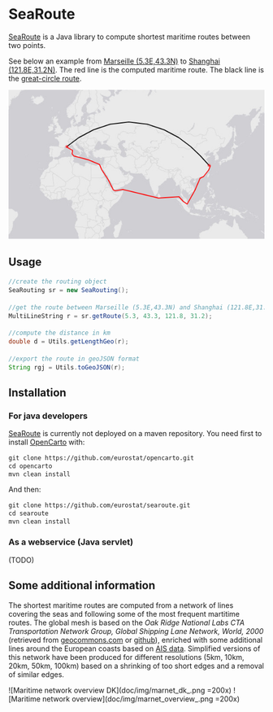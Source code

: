 # SeaRoute

[SeaRoute](https://github.com/eurostat/searoute) is a Java library to compute shortest maritime routes between two points.

See below an example from [Marseille (5.3E,43.3N)](https://www.openstreetmap.org/#map=10/43.3/5.3) to [Shanghai (121.8E,31.2N)](https://www.openstreetmap.org/#map=10/31.2/121.8). The red line is the computed maritime route. The black line is the [great-circle route](https://en.wikipedia.org/wiki/Great-circle_distance).

![From Marseille to Shangai](doc/img/mars_shan.png)

## Usage

```java
//create the routing object
SeaRouting sr = new SeaRouting();

//get the route between Marseille (5.3E,43.3N) and Shanghai (121.8E,31.2N)
MultiLineString r = sr.getRoute(5.3, 43.3, 121.8, 31.2);

//compute the distance in km
double d = Utils.getLengthGeo(r);

//export the route in geoJSON format
String rgj = Utils.toGeoJSON(r);
``` 
## Installation

### For java developers

[SeaRoute](https://github.com/eurostat/searoute) is currently not deployed on a maven repository. You need first to install [OpenCarto](https://github.com/jgaffuri/OpenCarto) with:

```
git clone https://github.com/eurostat/opencarto.git
cd opencarto
mvn clean install
```

And then:

```
git clone https://github.com/eurostat/searoute.git
cd searoute
mvn clean install
```

### As a webservice (Java servlet)

(TODO)

## Some additional information

The shortest maritime routes are computed from a network of lines covering the seas and following some of the most frequent martitime routes. The global mesh is based on the *Oak Ridge National Labs CTA Transportation Network Group, Global Shipping Lane Network, World, 2000* (retrieved from [geocommons.com](http://geocommons.com/datasets?id=25) or [github](https://github.com/geoiq/gc_data/blob/master/datasets/25.geojson)), enriched with some additional lines around the European coasts based on [AIS data](https://en.wikipedia.org/wiki/Automatic_identification_system). Simplified versions of this network have been produced for different resolutions (5km, 10km, 20km, 50km, 100km) based on a shrinking of too short edges and a removal of similar edges.

![Maritime network overview DK](doc/img/marnet_dk_.png =200x)
![Maritime network overview](doc/img/marnet_overview_.png =200x)
